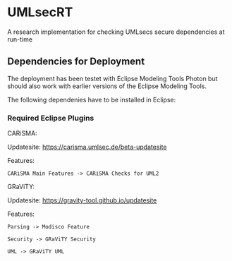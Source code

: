 # UMLsecRT

A research implementation for checking UMLsecs secure dependencies at run-time

## Dependencies for Deployment

The deployment has been testet with Eclipse Modeling Tools Photon but should also work with earlier versions of the Eclipse Modeling Tools.

The following dependenies have to be installed in Eclipse:

### Required Eclipse Plugins

CARiSMA: 

Updatesite:	https://carisma.umlsec.de/beta-updatesite

Features: 	

	CARiSMA Main Features -> CARiSMA Checks for UML2

GRaViTY:

Updatesite:	https://gravity-tool.github.io/updatesite

Features:	

	Parsing -> Modisco Feature

	Security -> GRaViTY Security
		
	UML -> GRaViTY UML


